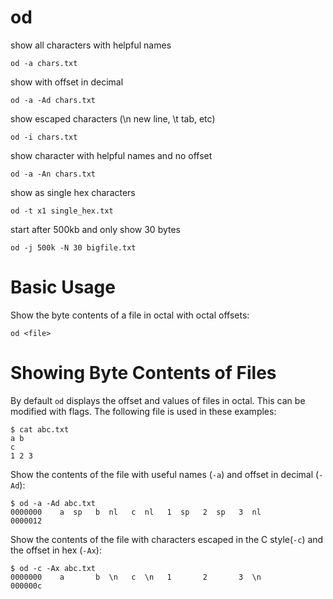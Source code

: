 # od

show all characters with helpful names

    od -a chars.txt

show with offset in decimal

    od -a -Ad chars.txt

show escaped characters (\n new line, \t tab, etc)

    od -i chars.txt

show character with helpful names and no offset

    od -a -An chars.txt

show as single hex characters

    od -t x1 single_hex.txt

start after 500kb and only show 30 bytes

    od -j 500k -N 30 bigfile.txt


# Basic Usage

Show the byte contents of a file in octal with octal offsets:

    od <file>


# Showing Byte Contents of Files

By default `od` displays the offset and values of files in octal. This can be
modified with flags. The following file is used in these examples:

    $ cat abc.txt
    a b
    c
    1 2 3

Show the contents of the file with useful names (`-a`) and offset in decimal
(`-Ad`):

    $ od -a -Ad abc.txt
    0000000    a  sp   b  nl   c  nl   1  sp   2  sp   3  nl
    0000012

Show the contents of the file with characters escaped in the C style(`-c`) and
the offset in hex (`-Ax`):

    $ od -c -Ax abc.txt
    0000000    a       b  \n   c  \n   1       2       3  \n
    000000c
